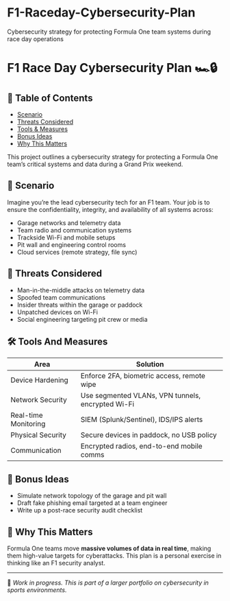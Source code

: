 # F1-Raceday-Cybersecurity-Plan
Cybersecurity strategy for protecting Formula One team systems during race day operations
# F1 Race Day Cybersecurity Plan 🏎️🔒

## 📑 Table of Contents
- [Scenario](#-scenario)
- [Threats Considered](#-threats-considered)
- [Tools & Measures](#-tools-and-measures)
- [Bonus Ideas](#-bonus-ideas)
- [Why This Matters](#-why-this-matters)

This project outlines a cybersecurity strategy for protecting a Formula One team’s critical systems and data during a Grand Prix weekend.

## 🧠 Scenario

Imagine you’re the lead cybersecurity tech for an F1 team. Your job is to ensure the confidentiality, integrity, and availability of all systems across:

- Garage networks and telemetry data
- Team radio and communication systems
- Trackside Wi-Fi and mobile setups
- Pit wall and engineering control rooms
- Cloud services (remote strategy, file sync)

## 🔐 Threats Considered

- Man-in-the-middle attacks on telemetry data
- Spoofed team communications
- Insider threats within the garage or paddock
- Unpatched devices on Wi-Fi
- Social engineering targeting pit crew or media

## 🛠️ Tools And Measures

| Area | Solution |
|------|----------|
| Device Hardening | Enforce 2FA, biometric access, remote wipe |
| Network Security | Use segmented VLANs, VPN tunnels, encrypted Wi-Fi |
| Real-time Monitoring | SIEM (Splunk/Sentinel), IDS/IPS alerts |
| Physical Security | Secure devices in paddock, no USB policy |
| Communication | Encrypted radios, end-to-end mobile comms |

## 🧩 Bonus Ideas

- Simulate network topology of the garage and pit wall
- Draft fake phishing email targeted at a team engineer
- Write up a post-race security audit checklist

## 📌 Why This Matters

Formula One teams move **massive volumes of data in real time**, making them high-value targets for cyberattacks. This plan is a personal exercise in thinking like an F1 security analyst.

---

🚧 *Work in progress. This is part of a larger portfolio on cybersecurity in sports environments.*


